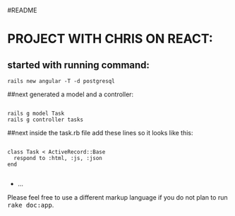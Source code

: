 #README

# PROJECT WITH CHRIS ON REACT:

## started with running command:
```shell
rails new angular -T -d postgresql
```

##next generated a model and a controller:

```shell

rails g model Task
rails g controller tasks

```

##next inside the task.rb file add these lines so it looks like this:
```shell

class Task < ActiveRecord::Base
  respond to :html, :js, :json
end


```


* ...


Please feel free to use a different markup language if you do not plan to run
<tt>rake doc:app</tt>.
